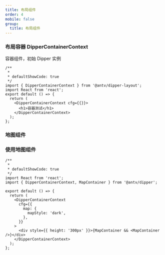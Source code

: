 ```yaml
---
title: 布局组件
order: 4
mobile: false
group:
  title: 布局组件
---
```


### 布局容器 DipperContainerContext

容器组件，初始 Dipper 实例

```tsx
/**
 *
 * defaultShowCode: true
 */
import { DipperContainerContext } from '@antv/dipper-layout';
import React from 'react';
export default () => {
  return (
    <DipperContainerContext cfg={{}}>
      <h1>容器测试</h1>
    </DipperContainerContext>
  );
};
```

<API hideTitle src='../../packages/layout/src/layout/Container/Context.tsx'></API>

### 地图组件

### 使用地图组件

```tsx
/**
 *
 * defaultShowCode: true
 */
import React from 'react';
import { DipperContainerContext, MapContainer } from '@antv/dipper';

export default () => {
  return (
    <DipperContainerContext
      cfg={{
        map: {
          mapStyle: 'dark',
        },
      }}
    >
      <div style={{ height: '300px' }}>{MapContainer && <MapContainer />}</div>
    </DipperContainerContext>
  );
};
```

<API hideTitle src='../../packages/layout/src/layout/Map/index.tsx'></API>
